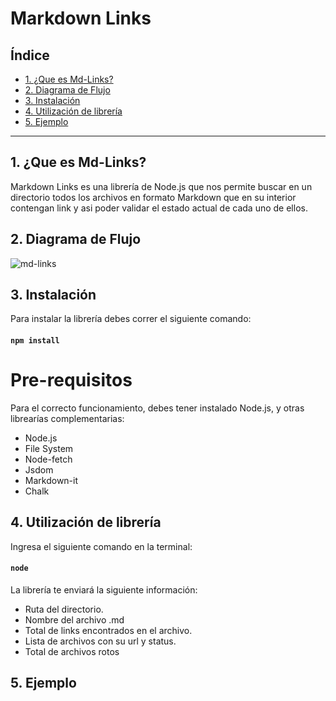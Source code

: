 # Markdown Links

## Índice

* [1. ¿Que es Md-Links?](#1-preámbulo)
* [2. Diagrama de Flujo](#2-resumen-del-proyecto)
* [3. Instalación](#3-objetivos-de-aprendizaje)
* [4. Utilización de librería](#4-consideraciones-generales)
* [5. Ejemplo](#5-criterios-de-aceptación-mínimos-del-proyecto)

***

## 1. ¿Que es Md-Links?

Markdown Links es una librería de Node.js que nos permite buscar en un directorio todos los archivos en formato Markdown que en su interior contengan link y asi poder validar el estado actual de cada uno de ellos.

## 2. Diagrama de Flujo

![md-links](https://user-images.githubusercontent.com/110297/42118443-b7a5f1f0-7bc8-11e8-96ad-9cc5593715a6.jpg)

## 3. Instalación
Para instalar la librería debes correr el siguiente comando:
#### `npm install`

# Pre-requisitos
Para el correcto funcionamiento, debes tener instalado Node.js, y otras librearías complementarias:
* Node.js
* File System
* Node-fetch
* Jsdom
* Markdown-it
* Chalk

## 4. Utilización de librería
Ingresa el siguiente comando en la terminal:
#### `node `
La librería te enviará la siguiente información:

* Ruta del directorio.
* Nombre del archivo .md
* Total de links encontrados en el archivo.
* Lista de archivos con su url y status.
* Total de archivos rotos

## 5. Ejemplo

